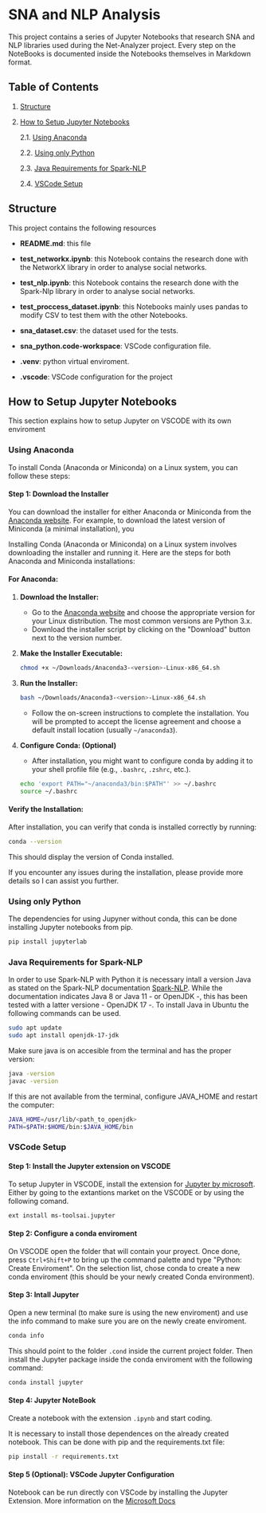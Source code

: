 # SNA and NLP Analysis
This project contains a series of Jupyter Notebooks that research SNA and NLP libraries used during the Net-Analyzer project. Every step on the NoteBooks is documented inside the Notebooks themselves in Markdown format.

## Table of Contents
1. [Structure](#structure)
2. [How to Setup Jupyter Notebooks](#how-to-setup-jupyter-notebooks)
   
    2.1. [Using Anaconda](#using-anaconda)
   
    2.2. [Using only Python](#using-only-python)
   
    2.3. [Java Requirements for Spark-NLP](#java-requirements-for-spark-nlp) 
   
    2.4. [VSCode Setup](#vscode-setup) 

## Structure
This project contains the following resources

+ **README.md**: this file

+ **test_networkx.ipynb**: this Notebook contains the research done with the NetworkX library in order to analyse social networks.

+ **test_nlp.ipynb**: this Notebook contains the research done with the Spark-Nlp library in order to analyse social networks.

+ **test_proccess_dataset.ipynb**: this Notebooks mainly uses pandas to modify CSV to test them with the other Notebooks.

+ **sna_dataset.csv**: the dataset used for the tests.

+ **sna_python.code-workspace**: VSCode configuration file.
  
+ **.venv**: python virtual enviroment.

+ **.vscode**: VSCode configuration for the project


## How to Setup Jupyter Notebooks

This section explains how to setup Jupyter on VSCODE with its own enviroment
### Using Anaconda

 To install Conda (Anaconda or Miniconda) on a Linux system, you can follow these steps:

#### Step 1: Download the Installer
You can download the installer for either Anaconda or Miniconda from the [Anaconda website](https://www.anaconda.com/products/distribution). For example, to download the latest version of Miniconda (a minimal installation), you

 Installing Conda (Anaconda or Miniconda) on a Linux system involves downloading the installer and running it. Here are the steps for both Anaconda and Miniconda installations:

 #### For Anaconda:

1. **Download the Installer:**
   - Go to the [Anaconda website](https://www.anaconda.com/products/distribution) and choose the appropriate version for your Linux distribution. The most common versions are Python 3.x.
   - Download the installer script by clicking on the "Download" button next to the version number.

2. **Make the Installer Executable:**
   ```bash
   chmod +x ~/Downloads/Anaconda3-<version>-Linux-x86_64.sh
   ```

3. **Run the Installer:**
   ```bash
   bash ~/Downloads/Anaconda3-<version>-Linux-x86_64.sh
   ```
   - Follow the on-screen instructions to complete the installation. You will be prompted to accept the license agreement and choose a default install location (usually `~/anaconda3`).

4. **Configure Conda: (Optional)**
   - After installation, you might want to configure conda by adding it to your shell profile file (e.g., `.bashrc`, `.zshrc`, etc.).
   ```bash
   echo 'export PATH="~/anaconda3/bin:$PATH"' >> ~/.bashrc
   source ~/.bashrc
   ```


#### Verify the Installation:
After installation, you can verify that conda is installed correctly by running:
```bash
conda --version
```
This should display the version of Conda installed.

If you encounter any issues during the installation, please provide more details so I can assist you further.


### Using only Python
 The dependencies for using Jupyner without conda, this can be done installing Jupyter notebooks from pip.
```bash
pip install jupyterlab
```


### Java Requirements for Spark-NLP
In order to use Spark-NLP with Python it is necessary intall a version Java as stated on the Spark-NLP documentation [Spark-NLP](https://sparknlp.org/docs/en/quickstart).
While the documentation indicates Java 8 or Java 11 - or OpenJDK -, this has been tested with a latter versione - OpenJDK 17 -. To install Java in Ubuntu the following commands can be used.
```bash
sudo apt update
sudo apt install openjdk-17-jdk
```
Make sure java is on accesible from the terminal and has the proper version:
```bash
java -version
javac -version
```
If this are not available from the terminal, configure JAVA_HOME and restart the computer:
```bash
JAVA_HOME=/usr/lib/<path_to_openjdk>
PATH=$PATH:$HOME/bin:$JAVA_HOME/bin
```

### VSCode Setup
#### Step 1: Install the Jupyter extension on VSCODE
To setup Jupyter in VSCODE, install the extension for [Jupyter by microsoft](https://marketplace.visualstudio.com/items?itemName=ms-toolsai.jupyter).
Either by going to the extantions market on the VSCODE or by using the following comand.
```bash
ext install ms-toolsai.jupyter
```

#### Step 2: Configure a conda enviroment
On VSCODE open the folder that will contain your proyect. Once done, press `Ctrl+Shift+P` to bring up the command palette and type "Python: Create Enviroment". On the selection list, chose conda to create a new conda enviroment (this should be your newly created Conda environment).

#### Step 3: Intall Jupyter
Open a new terminal (to make sure is using the new enviroment) and use the info command to make sure you are on the newly create enviroment.
```bash
conda info
```
This should point to the folder `.cond` inside the current project folder. Then install the Jupyter package inside the conda enviroment with the following command:
```bash
conda install jupyter
```

#### Step 4: Jupyter NoteBook
Create a notebook with the extension `.ipynb` and start coding.

It is necessary to install those dependences on the already created notebook. This can be done with pip and the requirements.txt file:
```bash
pip install -r requirements.txt
```

#### Step 5 (Optional): VSCode Jupyter Configuration
Notebook can be run directly con VSCode by installing the Jupyter Extension. More information on the [Microsoft Docs](https://code.visualstudio.com/docs/languages/python)
